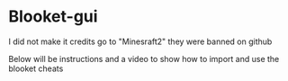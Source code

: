 # Blooket-gui
I did not make it credits go to "Minesraft2" they were banned on github


Below will be instructions and a video to show how to import and use the blooket cheats
